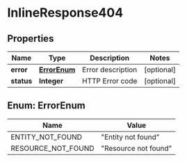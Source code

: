

# InlineResponse404

## Properties

Name | Type | Description | Notes
------------ | ------------- | ------------- | -------------
**error** | [**ErrorEnum**](#ErrorEnum) | Error description |  [optional]
**status** | **Integer** | HTTP Error code |  [optional]



## Enum: ErrorEnum

Name | Value
---- | -----
ENTITY_NOT_FOUND | &quot;Entity not found&quot;
RESOURCE_NOT_FOUND | &quot;Resource not found&quot;



